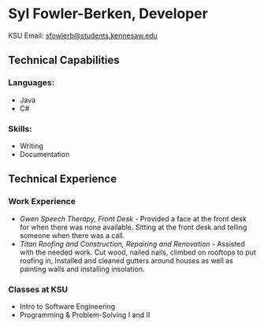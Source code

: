 # Syl Fowler-Berken, Developer
KSU Email: sfowlerb@students.kennesaw.edu
## Technical Capabilities
### Languages:
* Java
* C#
### Skills:
* Writing
* Documentation
## Technical Experience
### Work Experience
* *Gwen Speech Therapy, Front Desk* - Provided a face at the front desk for when there was none available. Sitting at the front desk and telling someone when there was a call.
* *Titan Roofing and Construction, Repairing and Renovation* - Assisted with the needed work. Cut wood, nailed nails, climbed on rooftops to put roofing in, Installed and cleaned gutters around houses as well as painting walls and installing insolation.
### Classes at KSU
* Intro to Software Engineering
* Programming & Problem-Solving I and II
